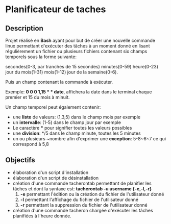 # Planificateur de taches

## Description
Projet réalisé en **Bash** ayant pour but de créer une nouvelle commande linux permettant d'exécuter des tâches à un moment donné en lisant régulièrement un fichier ou plusieurs fichiers contenant six champs temporels sous la forme suivante:

secondes(0-3, par tranches de 15 secondes) minutes(0-59) heure(0-23) jour du mois(1-31) mois(1-12) jour de la semaine(0-6).

Puis un champ contenant la commande à exécuter.

Exemple: __0 0 0 1,15 * * date__, affichera la date dans le terminal chaque premier et 15 du mois à minuit.

Un champ temporel peut également contenir: 
- une __liste__ de valeurs: (1,3,5) dans le champ mois par exemple
- un __intervalle__: (1-5) dans le champ jour par exemple
- Le caractère __*__ pour signifier toutes les valeurs possibles
- une __division__: \*/5 dans le champ minute, toutes les 5 minutes
- un ou plusieurs \~nombre afin d'exprimer une __exception__: 5-8\~6\~7 ce qui correspond à 5,8

## Objectifs
- élaboration d'un script d'installation
- élaboration d'un script de désinstallation
- création d'une commande tacherontab permettant de planifier les tâches et dont la syntaxe est: **tacherontab -u username {-e,-l,-r}** 
  1. __-e__ permettant l'édition ou la création du fichier de l'utilisateur donné
  2. __-l__ permettant l'affichage du fichier de l'utilisateur donné
  3. __-r__ permettant la suppression du fichier de l'utilisateur donné
- création d'une commande tacheron chargée d'exécuter les tâches planifiées à l'heure donnée.
